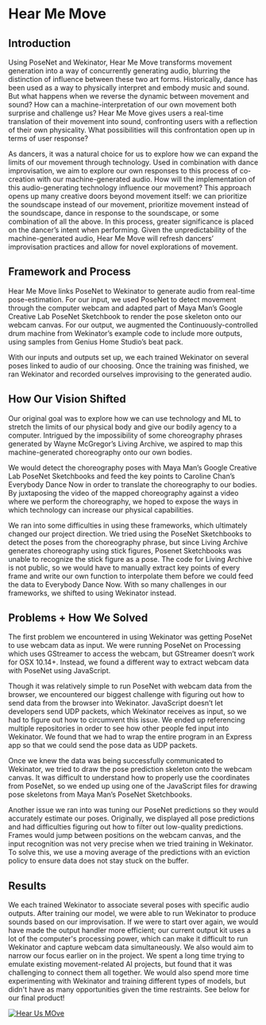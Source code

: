 # Hear Me Move

## Introduction
Using PoseNet and Wekinator, Hear Me Move transforms movement generation into a way of concurrently generating audio, blurring the distinction of influence between these two art forms. Historically, dance has been used as a way to physically interpret and embody music and sound. But what happens when we reverse the dynamic between movement and sound? How can a machine-interpretation of our own movement both surprise and challenge us? Hear Me Move gives users a real-time translation of their movement into sound, confronting users with a reflection of their own physicality. What possibilities will this confrontation open up in terms of user response?

As dancers, it was a natural choice for us to explore how we can expand the limits of our movement through technology. Used in combination with dance improvisation, we aim to explore our own responses to this process of co-creation with our machine-generated audio. How will the implementation of this audio-generating technology influence our movement? This approach opens up many creative doors beyond movement itself: we can prioritize the soundscape instead of our movement, prioritize movement instead of the soundscape, dance in response to the soundscape, or some combination of all the above. In this process, greater significance is placed on the dancer’s intent when performing. Given the unpredictability of the machine-generated audio, Hear Me Move will refresh dancers’ improvisation practices and allow for novel explorations of movement.


## Framework and Process
Hear Me Move links PoseNet to Wekinator to generate audio from real-time pose-estimation. For our input, we used PoseNet to detect movement through the computer webcam and adapted part of Maya Man’s Google Creative Lab PoseNet Sketchbook to render the pose skeleton onto our webcam canvas. For our output, we augmented the Continuously-controlled drum machine from Wekinator’s example code to include more outputs, using samples from Genius Home Studio’s beat pack. 

With our inputs and outputs set up, we each trained Wekinator on several poses linked to audio of our choosing. Once the training was finished, we ran Wekinator and recorded ourselves improvising to the generated audio. 


## How Our Vision Shifted
Our original goal was to explore how we can use technology and ML to stretch the limits of our physical body and give our bodily agency to a computer. Intrigued by the impossibility of some choreography phrases generated by Wayne McGregor’s Living Archive, we aspired to map this machine-generated choreography onto our own bodies. 

We would detect the choreography poses with Maya Man’s Google Creative Lab PoseNet Sketchbooks and feed the key points to Caroline Chan’s Everybody Dance Now in order to translate the choreography to our bodies. By juxtaposing the video of the mapped choreography against a video where we perform the choreography, we hoped to expose the ways in which technology can increase our physical capabilities.

We ran into some difficulties in using these frameworks, which ultimately changed our project direction. We tried using the PoseNet Sketchbooks to detect the poses from the choreography phrase, but since Living Archive generates choreography using stick figures, Posenet Sketchbooks was unable to recognize the stick figure as a pose. The code for Living Archive is not public, so we would have to manually extract key points of every frame and write our own function to interpolate them before we could feed the data to Everybody Dance Now. With so many challenges in our frameworks, we shifted to using Wekinator instead. 


## Problems + How We Solved
The first problem we encountered in using Wekinator was getting PoseNet to use webcam data as input. We were running PoseNet on Processing which uses GStreamer to access the webcam, but GStreamer doesn’t work for OSX 10.14+. Instead, we found a different way to extract webcam data with PoseNet using JavaScript. 

Though it was relatively simple to run PoseNet with webcam data from the browser, we encountered our biggest challenge with figuring out how to send data from the browser into Wekinator. JavaScript doesn’t let developers send UDP packets, which Wekinator receives as input, so we had to figure out how to circumvent this issue. We ended up referencing multiple repositories in order to see how other people fed input into Wekinator. We found that we had to wrap the entire program in an Express app so that we could send the pose data as UDP packets.

Once we knew the data was being successfully communicated to Wekinator, we tried to draw the pose prediction skeleton onto the webcam canvas. It was difficult to understand how to properly use the coordinates from PoseNet, so we ended up using one of the JavaScript files for drawing pose skeletons from Maya Man’s PoseNet Sketchbooks.

Another issue we ran into was tuning our PoseNet predictions so they would accurately estimate our poses. Originally, we displayed all pose predictions and had difficulties figuring out how to filter out low-quality predictions. Frames would jump between positions on the webcam canvas, and the input recognition was not very precise when we tried training in Wekinator. To solve this, we use a moving average of the predictions with an eviction policy to ensure data does not stay stuck on the buffer.


## Results
We each trained Wekinator to associate several poses with specific audio outputs. After training our model, we were able to run Wekinator to produce sounds based on our improvisation. If we were to start over again, we would have made the output handler more efficient; our current output kit uses a lot of the computer's processing power, which can make it difficult to run Wekinator and capture webcam data simultaneously. We also would aim to narrow our focus earlier on in the project. We spent a long time trying to emulate existing movement-related AI projects, but found that it was challenging to connect them all together. We would also spend more time experimenting with Wekinator and training different types of models, but didn't have as many opportunities given the time restraints. See below for our final product!

[![Hear Us MOve](https://user-images.githubusercontent.com/33564284/117105841-b2d25c00-ad33-11eb-9bad-aa66f1e06ab3.gif)](https://github.com/xanderkoo/hear-me-move/blob/main/Hear%20Us%20MOve.mp4?raw=true)
